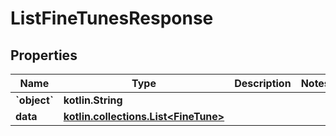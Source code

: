 
# ListFineTunesResponse

## Properties
Name | Type | Description | Notes
------------ | ------------- | ------------- | -------------
**&#x60;object&#x60;** | **kotlin.String** |  | 
**data** | [**kotlin.collections.List&lt;FineTune&gt;**](FineTune.md) |  | 



